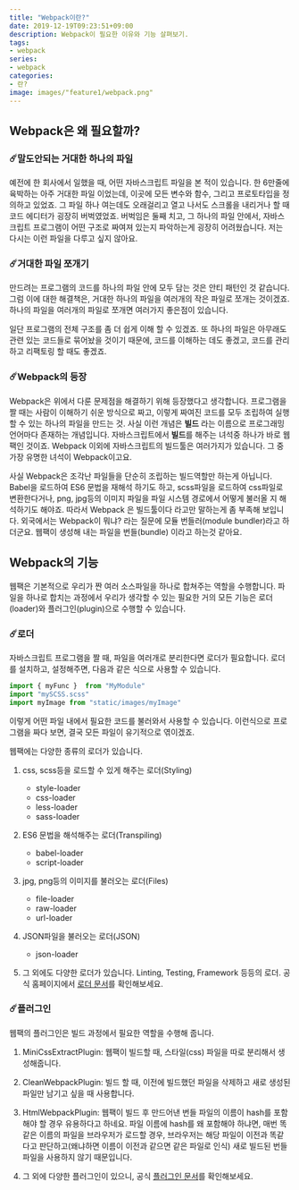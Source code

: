 ```yaml
---
title: "Webpack이란?"
date: 2019-12-19T09:23:51+09:00
description: Webpack이 필요한 이유와 기능 살펴보기.
tags:
- webpack
series:
- webpack
categories:
- 란?
image: images/"feature1/webpack.png"
---
```


## Webpack은 왜 필요할까?

### ☄️말도안되는 거대한 하나의 파일

예전에 한 회사에서 일했을 때, 어떤 자바스크립트 파일을 본 적이 있습니다. 한 6만줄에 육박하는 아주 거대한 파일 이었는데, 이곳에 모든 변수와 함수, 그리고 프로토타입을 정의하고 있었죠. 그 파일 하나 여는데도 오래걸리고 열고 나서도 스크롤을 내리거나 할 때 코드 에디터가 굉장히 버벅였었죠. 버벅임은 둘째 치고, 그 하나의 파일 안에서, 자바스크립트 프로그램이 어떤 구조로 짜여져 있는지 파악하는게 굉장히 어려웠습니다. 저는 다시는 이런 파일을 다루고 싶지 않아요.

### ☄️거대한 파일 쪼개기

만드려는 프로그램의 코드를 하나의 파일 안에 모두 담는 것은 안티 패턴인 것 같습니다. 그럼 이에 대한 해결책은, 거대한 하나의 파일을 여러개의 작은 파일로 쪼개는 것이겠죠. 하나의 파일을 여러개의 파일로 쪼개면 여러가지 좋은점이 있습니다. 

일단 프로그램의 전체 구조를 좀 더 쉽게 이해 할 수 있겠죠. 또 하나의 파일은 아무래도 관련 있는 코드들로 묶어놨을 것이기 때문에, 코드를 이해하는 데도 좋겠고, 코드를 관리하고 리팩토링 할 때도 좋겠죠.

### ☄️Webpack의 등장

Webpack은 위에서 다룬 문제점을 해결하기 위해 등장했다고 생각합니다. 프로그램을 짤 때는 사람이 이해하기 쉬운 방식으로 짜고, 이렇게 짜여진 코드를 모두 조립하여 실행할 수 있는 하나의 파일을 만드는 것. 사실 이런 개념은 **빌드** 라는 이름으로 프로그래밍 언어마다 존재하는 개념입니다. 자바스크립트에서 **빌드**를 해주는 녀석중 하나가 바로 웹팩인 것이죠. Webpack 이외에 자바스크립트의 빌드툴은 여러가지가 있습니다. 그 중 가장 유명한 녀석이 Webpack이고요.

사실 Webpack은 조각난 파일들을 단순히 조립하는 빌드역할만 하는게 아닙니다. Babel을 로드하여 ES6 문법을 재해석 하기도 하고, scss파일을 로드하여 css파일로 변환한다거나, png, jpg등의 이미지 파일을 파일 시스템 경로에서 어떻게 불러올 지 해석하기도 해야죠. 따라서 Webpack 은 빌드툴이다 라고만 말하는게 좀 부족해 보입니다. 외국에서는 Webpack이 뭐냐? 라는 질문에 모듈 번들러(module bundler)라고 하더군요. 웹팩이 생성해 내는 파일을 번들(bundle) 이라고 하는것 같아요.

## Webpack의 기능

웹팩은 기본적으로 우리가 짠 여러 소스파일을 하나로 합쳐주는 역할을 수행합니다. 파일을 하나로 합치는 과정에서 우리가 생각할 수 있는 필요한  거의 모든 기능은 로더(loader)와 플러그인(plugin)으로 수행할 수 있습니다.

### ☄️로더

자바스크립트 프로그램을 짤 때, 파일을 여러개로 분리한다면 로더가 필요합니다. 로더를 설치하고, 설정해주면, 다음과 같은 식으로 사용할 수 있습니다.

```javascript
import { myFunc }  from "MyModule"
import "mySCSS.scss"
import myImage from "static/images/myImage"
```

이렇게 어떤 파일 내에서 필요한 코드를 불러와서 사용할 수 있습니다. 이런식으로 프로그램을 짜다 보면, 결국 모든 파일이 유기적으로 엮이겠죠. 

웹팩에는 다양한 종류의 로더가 있습니다.

1. css, scss등을 로드할 수 있게 해주는 로더(Styling)
    
    - style-loader
    - css-loader
    - less-loader
    - sass-loader

2. ES6 문법을 해석해주는 로더(Transpiling)

    - babel-loader
    - script-loader

3. jpg, png등의 이미지를 불러오는 로더(Files)

    - file-loader
    - raw-loader
    - url-loader

4. JSON파일을 불러오는 로더(JSON)

    - json-loader

5. 그 외에도 다양한 로더가 있습니다. Linting, Testing, Framework 등등의 로더. 공식 홈페이지에서 [로더 문서](https://webpack.js.org/loaders/)를 확인해보세요.

### ☄️플러그인

웹팩의 플러그인은 빌드 과정에서 필요한 역할을 수행해 줍니다.

1. MiniCssExtractPlugin: 웹팩이 빌드할 때, 스타일(css) 파일을 따로 분리해서 생성해줍니다.

2. CleanWebpackPlugin: 빌드 할 때, 이전에 빌드했던 파일을 삭제하고 새로 생성된 파일만 남기고 싶을 때 사용합니다.

3. HtmlWebpackPlugin:  웹팩이 빌드 후 만드어낸 번들 파일의 이름이 hash를 포함해야 할 경우 유용하다고 하네요. 파일 이름에 hash를 왜 포함해야 하냐면, 매번 똑같은 이름의 파일을 브라우저가 로드할 경우, 브라우저는 해당 파일이 이전과 똑같다고 판단하고(왜냐하면 이름이 이전과 같으면 같은 파일로 인식) 새로 빌드된 번들파일을 사용하지 않기 때문입니다.

4. 그 외에 다양한 플러그인이 있으니, 공식 [플러그인 문서](https://webpack.js.org/plugins/)를 확인해보세요.